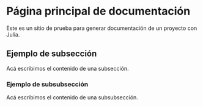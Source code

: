 # Página principal de documentación

Este es un sitio de prueba para generar documentación de un proyecto con Julia.

## Ejemplo de subsección

Acá escribimos el contenido de una subsección.

### Ejemplo de subsubsección 

Acá escribimos el contenido de una subsubsección.
